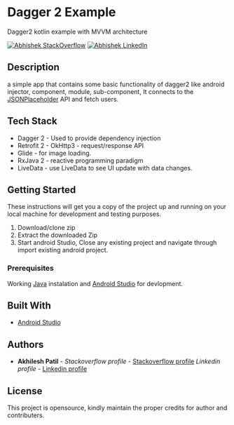 # Dagger 2 Example
Dagger2 kotlin example with MVVM architecture

[![Abhishek StackOverflow](https://img.shields.io/badge/Akhilesh-StackOverflow-orange.svg?style=for-the-badge)](https://stackoverflow.com/users/1548824/akhilesh0707)
[![Abhishek LinkedIn](https://img.shields.io/badge/Akhilesh-LinkedIn-blue.svg?style=for-the-badge)](https://www.linkedin.com/in/akhilesh0707/) 

## Description
a simple app that contains some basic functionality of dagger2 like android injector, component, module, sub-component, It connects to the [JSONPlaceholder](https://jsonplaceholder.typicode.com/) API and fetch users.


## Tech Stack
- Dagger 2 - Used to provide dependency injection
- Retrofit 2 - OkHttp3 - request/response API
- Glide - for image loading.
- RxJava 2 - reactive programming paradigm
- LiveData - use LiveData to see UI update with data changes.

## Getting Started
These instructions will get you a copy of the project up and running on your local machine for development and testing purposes.

1. Download/clone zip
2. Extract the downloaded Zip
3. Start android Studio, Close any existing project and navigate through import existing android project. 


### Prerequisites

Working [Java](https://www.oracle.com/technetwork/java/javase/downloads/index.html) instalation and [Android Studio](https://developer.android.com/studio/) for devlopment.


## Built With

* [Android Studio](https://developer.android.com/studio/) 
 

## Authors

* **Akhilesh Patil** - *Stackoverflow profile* - [Stackoverflow profile](https://stackoverflow.com/users/1548824/akhilesh0707)
			  *Linkedin profile* - [Linkedin profile](https://www.linkedin.com/in/akhilesh0707/)
 	
## License

This project is opensource, kindly maintain the proper credits for author and contributers.
